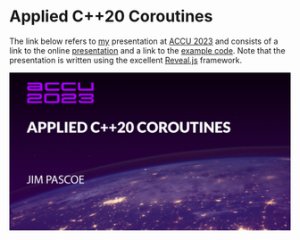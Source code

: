 # Applied C++20 Coroutines

The link below refers to [my](http://www.james-pascoe.com) presentation at
[ACCU 2023](https://accu.digital-medium.co.uk/session/applied-c20-coroutines/)
and consists of a link to the online [presentation](http://jamespascoe.github.io/accu2023) and a link
to the [example code](http://github.com/jamespascoe/accu2023-example-code.git). Note
that the presentation is written using the excellent [Reveal.js](https://github.com/hakimel/reveal.js/)
framework.

[![Applied C++20 Coroutines](media/title-slide.png)](http://jamespascoe.github.io/accu2023)
